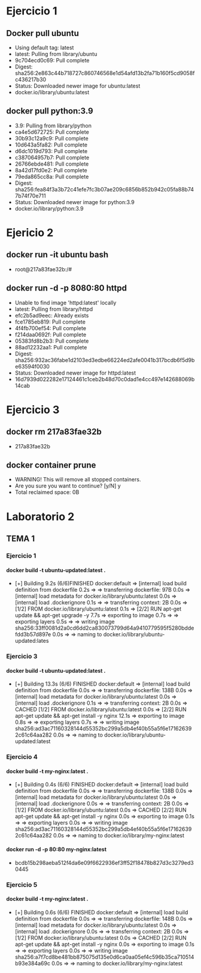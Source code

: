 # Ejercicio 1
## Docker pull ubuntu
* Using default tag: latest 
* latest: Pulling from library/ubuntu
* 9c704ecd0c69: Pull complete 
* Digest: sha256:2e863c44b718727c860746568e1d54afd13b2fa71b160f5cd9058fc436217b30
* Status: Downloaded newer image for ubuntu:latest
* docker.io/library/ubuntu:latest 

## docker pull python:3.9
* 3.9: Pulling from library/python
* ca4e5d672725: Pull complete 
* 30b93c12a9c9: Pull complete 
* 10d643a5fa82: Pull complete 
* d6dc1019d793: Pull complete 
* c387064957b7: Pull complete 
* 26766ebde481: Pull complete 
* 8a42d17fd0e2: Pull complete 
* 79eda865cc8a: Pull complete 
* Digest: sha256:fea84f3a3b72c41efe7fc3b07ae209c6856b852b942c05fa88b747b74f70e711
* Status: Downloaded newer image for python:3.9
* docker.io/library/python:3.9

# Ejericio 2
## docker run -it ubuntu bash 
* root@217a83fae32b:/# 

## docker run -d -p 8080:80 httpd
* Unable to find image 'httpd:latest' locally
* latest: Pulling from library/httpd
* efc2b5ad9eec: Already exists 
* fce1785eb819: Pull complete 
* 4f4fb700ef54: Pull complete 
* f214daa0692f: Pull complete 
* 05383fd8b2b3: Pull complete 
* 88ad12232aa1: Pull complete 
* Digest: sha256:932ac36fabe1d2103ed3edbe66224ed2afe0041b317bcdb6f5d9be63594f0030
* Status: Downloaded newer image for httpd:latest
* 16d7939d022282e17124461c1ceb2b48d70c0dad1e4cc497e142688069b14cab

# Ejercicio 3
## docker rm 217a83fae32b
* 217a83fae32b
## docker container prune
* WARNING! This will remove all stopped containers.
* Are you sure you want to continue? [y/N] y
* Total reclaimed space: 0B

# Laboratorio 2

## TEMA 1
### Ejercicio 1
#### docker build -t ubuntu-updated:latest .
* [+] Building 9.2s (6/6)FINISHED                                                                                         docker:default
 => [internal] load build definition from dockerfile                                                                               0.2s
 => => transferring dockerfile: 97B                                                                                                0.0s
 => [internal] load metadata for docker.io/library/ubuntu:latest                                                                   0.0s
 => [internal] load .dockerignore                                                                                                  0.1s
 => => transferring context: 2B                                                                                                    0.0s
 => [1/2] FROM docker.io/library/ubuntu:latest                                                                                     0.1s
 => [2/2] RUN apt-get update && apt-get upgrade -y                                                                                 7.7s
 => exporting to image                                                                                                             0.7s 
 => => exporting layers                                                                                                            0.5s 
 => => writing image sha256:33ff0081d2a0cd6dd2ca830073799d64a9410779595f5280bddefdd3b57d897e                                       0.0s 
 => => naming to docker.io/library/ubuntu-updated:lates

### Ejercicio 3
#### docker build -t ubuntu-updated:latest .
* [+] Building 13.3s (6/6) FINISHED                                                                                        docker:default
 => [internal] load build definition from dockerfile                                                                               0.0s
 => => transferring dockerfile: 138B                                                                                               0.0s
 => [internal] load metadata for docker.io/library/ubuntu:latest                                                                   0.0s
 => [internal] load .dockerignore                                                                                                  0.1s
 => => transferring context: 2B                                                                                                    0.0s
 => CACHED [1/2] FROM docker.io/library/ubuntu:latest                                                                              0.0s
 => [2/2] RUN apt-get update && apt-get install -y nginx                                                                          12.1s
 => exporting to image                                                                                                             0.8s 
 => => exporting layers                                                                                                            0.7s 
 => => writing image sha256:ad3ac71160328144d55352bc299a5db4ef40b55a5f6e171626392c61c64aa282                                       0.0s 
 => => naming to docker.io/library/ubuntu-updated:latest 

### Ejercicio 4 
#### docker build -t my-nginx:latest .
* [+] Building 0.4s (6/6)                       FINISHED                                                                                         docker:default
 => [internal] load build definition from dockerfile                                                                               0.0s
 => => transferring dockerfile: 138B                                                                                               0.0s
 => [internal] load metadata for docker.io/library/ubuntu:latest                                                                   0.0s
 => [internal] load .dockerignore                                                                                                  0.0s
 => => transferring context: 2B                                                                                                    0.0s
 => [1/2] FROM docker.io/library/ubuntu:latest                                                                                     0.0s
 => CACHED [2/2] RUN apt-get update && apt-get install -y nginx                                                                    0.0s
 => exporting to image                                                                                                             0.1s
 => => exporting layers                                                                                                            0.0s
 => => writing image sha256:ad3ac71160328144d55352bc299a5db4ef40b55a5f6e171626392c61c64aa282                                       0.0s
 => => naming to docker.io/library/my-nginx:latest   

#### docker run -d -p 80:80 my-nginx:latest
* bcdb15b298aeba512f4da6e09f6622936ef3ff52f18478b827d3c3279ed30445

### Ejercicio 5
#### docker build -t my-nginx:latest .
* [+] Building 0.6s (6/6) FINISHED                                                                                         docker:default
 => [internal] load build definition from dockerfile                                                                               0.0s
 => => transferring dockerfile: 148B                                                                                               0.0s
 => [internal] load metadata for docker.io/library/ubuntu:latest                                                                   0.0s
 => [internal] load .dockerignore                                                                                                  0.0s
 => => transferring context: 2B                                                                                                    0.0s
 => [1/2] FROM docker.io/library/ubuntu:latest                                                                                     0.0s
 => CACHED [2/2] RUN apt-get update && apt-get install -y nginx                                                                    0.0s
 => exporting to image                                                                                                             0.1s
 => => exporting layers                                                                                                            0.0s
 => => writing image sha256:a7f7cd8be481bb875075d135e0d6ca0aa05ef4c596b35ca710514b93e384a69c                                       0.0s
 => => naming to docker.io/library/my-nginx:latest 

